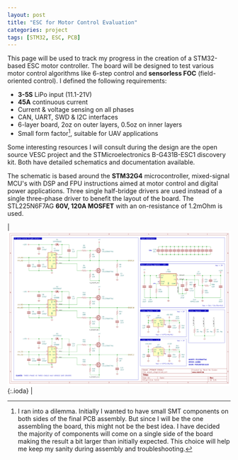 ```yaml
---
layout: post
title: "ESC for Motor Control Evaluation"
categories: project
tags: [STM32, ESC, PCB]
---
```


This page will be used to track my progress in the creation of a STM32-based ESC motor controller. The board will be designed to test various motor control algorithms like 6-step control and **sensorless FOC** (field-oriented control). I defined the following requirements:

- **3-5S** LiPo input (11.1-21V)
- **45A** continuous current
- Current & voltage sensing on all phases
- CAN, UART, SWD & I2C interfaces
- 6-layer board, 2oz on outer layers, 0.5oz on inner layers
- Small form factor[^1], suitable for UAV applications

Some interesting resources I will consult during the design are the open source VESC project and the STMicroelectronics B-G431B-ESC1 discovery kit. Both have detailed schematics and documentation available. 

The schematic is based around the **STM32G4** microcontroller, mixed-signal MCU's with DSP and FPU instructions aimed at motor control and digital power applications. Three single half-bridge drivers are used instead of a single three-phase driver to benefit the layout of the board. The STL225N6F7AG **60V, 120A MOSFET** with an on-resistance of 1.2mOhm is used. 


| ![pcb](/assets/img/projects/esc-motor/power_schematic.png){:.ioda} |

[^1]: I ran into a dilemma. Initially I wanted to have small SMT components on both sides of the final PCB assembly. But since I will be the one assembling the board, this might not be the best idea. I have decided the majority of components will come on a single side of the board making the result a bit larger than initially expected. This choice will help me keep my sanity during assembly and troubleshooting.

